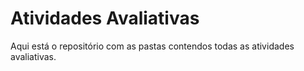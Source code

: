 # Atividades Avaliativas

Aqui está o repositório com as pastas contendos todas as atividades avaliativas.
